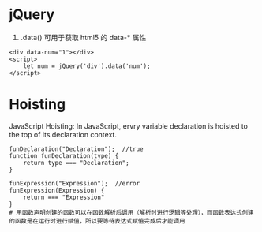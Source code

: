 # jQuery
1. .data() 可用于获取 html5 的 data-* 属性
```
<div data-num="1"></div>
<script>
	let num = jQuery('div').data('num');
</script>
```

# Hoisting
JavaScript Hoisting: In JavaScript, ervry variable declaration is hoisted to the top of its declaration context.

```
funDeclaration("Declaration");  //true
function funDeclaration(type) {
    return type === "Declaration";
}

funExpression("Expression");  //error
funExpression(Expression) {
    return === "Expression"
}
# 用函数声明创建的函数可以在函数解析后调用（解析时进行逻辑等处理），而函数表达式创建的函数是在运行时进行赋值，所以要等待表达式赋值完成后才能调用
```
